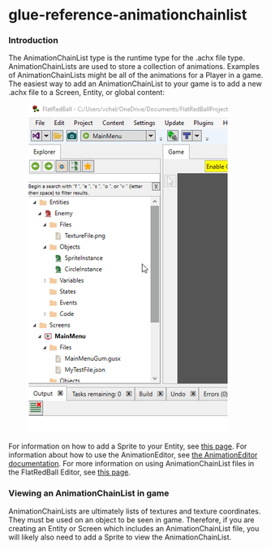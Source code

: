 # glue-reference-animationchainlist

### Introduction

The AnimationChainList type is the runtime type for the .achx file type. AnimationChainLists are used to store a collection of animations. Examples of AnimationChainLists might be all of the animations for a Player in a game. The easiest way to add an AnimationChainList to your game is to add a new .achx file to a Screen, Entity, or global content: 

<figure><img src="../../media/2016-01-20_16_19_33.gif" alt=""><figcaption></figcaption></figure>

 For information on how to add a Sprite to your Entity, see [this page](../../tutorials/glue-tutorials/adding-objects-to-entities.md). For information about how to use the AnimationEditor, see [the AnimationEditor documentation](../../documentation/tools/glue-gluevault-component-pages-animationeditor-plugin.md). For more information on using AnimationChainList files in the FlatRedBall Editor, see [this page](../../tutorials/glue-tutorials/using-animation-chains.md).

### Viewing an AnimationChainList in game

AnimationChainLists are ultimately lists of textures and texture coordinates. They must be used on an object to be seen in game. Therefore, if you are creating an Entity or Screen which includes an AnimationChainList file, you will likely also need to add a Sprite to view the AnimationChainList. &#x20;
